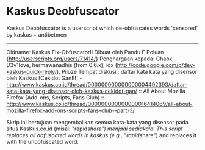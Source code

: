 # Kaskus Deobfuscator
Kaskus Deobfuscator is a userscript which de-obfuscates words 'censored' by kaskus + antibetmen

---

Oldname: Kaskus Fix-ObfuscatorII 
Dibuat oleh Pandu E Poluan {http://userscripts.org/users/71414/}
Penghargaan kepada: Chaox, D3v1love, hermawanadhis (from 0.6.x), idx (http://code.google.com/p/dev-kaskus-quick-reply/), Piluze
Tempat diskusi    : daftar kata kata yang disensor oleh Kaskus [Cekidot Gan!!!] - http://www.kaskus.co.id/thread/000000000000000004492393/daftar-kata-kata-yang-disensor-oleh-kaskus-cekidot-gan/ 
                  :: All About Mozilla Firefox (Add-ons, Scripts, Fans Club) :: - http://www.kaskus.co.id/thread/000000000000000016414069/all-about-mozilla-firefox-add-ons-scripts-fans-club--part-3/

Skrip ini bertujuan mengembalikan semua kata-kata yang disensor pada situs KasKus.co.id (misal: "rapid*share") menjadi sediakala.
This script replaces all obfuscated words in kaskus (e.g., "rapid*share") and replaces it with the unobfuscated word.
